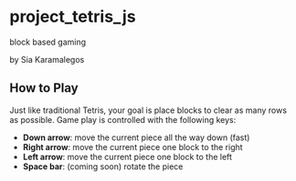 # project_tetris_js
block based gaming

by Sia Karamalegos

## How to Play

Just like traditional Tetris, your goal is place blocks to clear as many rows as possible. Game play is controlled with the following keys:

- **Down arrow**: move the current piece all the way down (fast)
- **Right arrow**: move the current piece one block to the right
- **Left arrow**: move the current piece one block to the left
- **Space bar**: (coming soon) rotate the piece
